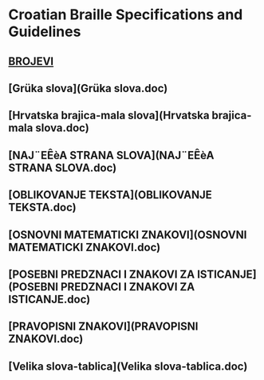 # Croatian Braille Specifications and Guidelines

## [BROJEVI](BROJEVI.doc)
## [Grüka slova](Grüka slova.doc)
## [Hrvatska brajica-mala slova](Hrvatska brajica-mala slova.doc)
## [NAJ¨EÊèA STRANA SLOVA](NAJ¨EÊèA STRANA SLOVA.doc)
## [OBLIKOVANJE TEKSTA](OBLIKOVANJE TEKSTA.doc)
## [OSNOVNI MATEMATICKI ZNAKOVI](OSNOVNI MATEMATICKI ZNAKOVI.doc)
## [POSEBNI PREDZNACI I ZNAKOVI ZA ISTICANJE](POSEBNI PREDZNACI I ZNAKOVI ZA ISTICANJE.doc)
## [PRAVOPISNI ZNAKOVI](PRAVOPISNI ZNAKOVI.doc)
## [Velika slova-tablica](Velika slova-tablica.doc)

